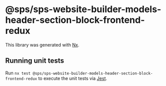 # @sps/sps-website-builder-models-header-section-block-frontend-redux

This library was generated with [Nx](https://nx.dev).

## Running unit tests

Run `nx test @sps/sps-website-builder-models-header-section-block-frontend-redux` to execute the unit tests via [Jest](https://jestjs.io).
